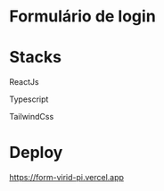 <h1>Formulário de login</h1>

<h1>Stacks</h1>

<p>ReactJs</p>
<p>Typescript</p>
<p>TailwindCss</p>

<h1>Deploy</h1>

https://form-virid-pi.vercel.app
